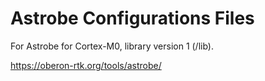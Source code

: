 # Astrobe Configurations Files

For Astrobe for Cortex-M0, library version 1 (/lib).

https://oberon-rtk.org/tools/astrobe/
